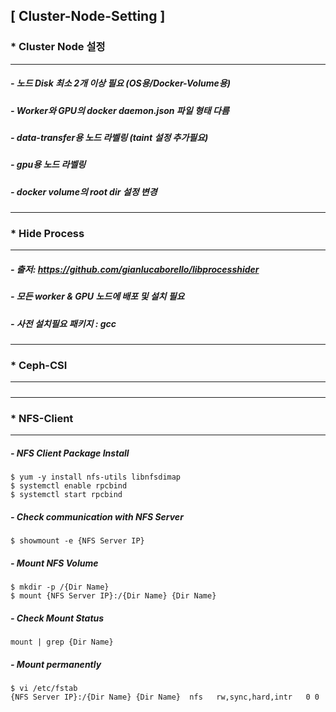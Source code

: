 ## [ Cluster-Node-Setting ]

### * Cluster Node 설정
---
##### - 노드 Disk 최소 2개 이상 필요 (OS용/Docker-Volume용)
##### - Worker와 GPU의 docker daemon.json 파일 형태 다름
##### - data-transfer용 노드 라벨링 (taint 설정 추가필요)
##### - gpu용 노드 라벨링
##### - docker volume의 root dir 설정 변경
---
### * Hide Process 
---
##### - 출저: https://github.com/gianlucaborello/libprocesshider
##### - 모든 worker & GPU 노드에 배포 및 설치 필요
##### - 사전 설치필요 패키지 : gcc
---
### * Ceph-CSI
---
##### 
---
### * NFS-Client
---
##### - NFS Client Package Install
```
$ yum -y install nfs-utils libnfsdimap
$ systemctl enable rpcbind
$ systemctl start rpcbind
```
##### - Check communication with NFS Server 
```
$ showmount -e {NFS Server IP}
```
##### - Mount NFS Volume
```
$ mkdir -p /{Dir Name}
$ mount {NFS Server IP}:/{Dir Name} {Dir Name}
```
##### - Check Mount Status
```
mount | grep {Dir Name}
```
##### - Mount permanently
```
$ vi /etc/fstab
{NFS Server IP}:/{Dir Name} {Dir Name}  nfs   rw,sync,hard,intr   0 0
```

